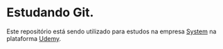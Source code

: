# Estudando Git.

Este repositório está sendo utilizado para estudos na empresa [System](https://www.systempro.com.br/) na plataforma [Udemy](https://www.udemy.com/).


